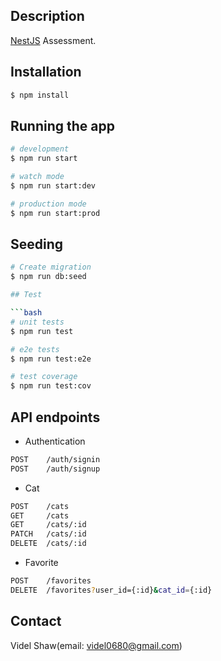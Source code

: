 
## Description

[NestJS](https://github.com/nestjs/nest) Assessment.

## Installation

```bash
$ npm install
```

## Running the app

```bash
# development
$ npm run start

# watch mode
$ npm run start:dev

# production mode
$ npm run start:prod
```

## Seeding
```bash
# Create migration
$ npm run db:seed

## Test

```bash
# unit tests
$ npm run test

# e2e tests
$ npm run test:e2e

# test coverage
$ npm run test:cov
```

## API endpoints


- Authentication
```bash
POST    /auth/signin
POST    /auth/signup
````
- Cat
```bash
POST    /cats
GET     /cats
GET     /cats/:id
PATCH   /cats/:id
DELETE  /cats/:id
```

- Favorite
```bash
POST    /favorites
DELETE  /favorites?user_id={:id}&cat_id={:id}
```

## Contact

Videl Shaw(email: videl0680@gmail.com)
